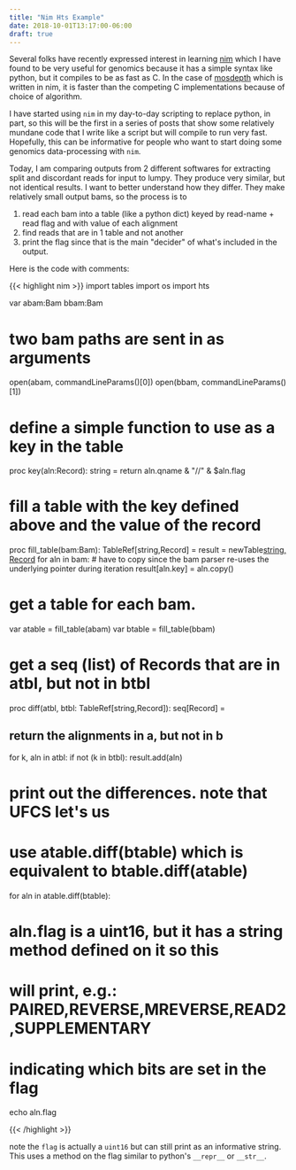 ```yaml
---
title: "Nim Hts Example"
date: 2018-10-01T13:17:00-06:00
draft: true
---
```


Several folks have recently expressed interest in learning [nim](https://nim-lang.org) which
I have found to be very useful for genomics because it has a simple syntax like python, but
it compiles to be as fast as C. In the case of [mosdepth](https://github.com/brentp/mosdepth) which
is written in nim, it is faster than the competing C implementations because of choice of 
algorithm.

I have started using `nim` in my day-to-day scripting to replace python, in part, so this will be
the first in a series of posts that show some relatively mundane code that I write like a script but
will compile to run very fast. Hopefully, this can be informative for people who want to start doing
some genomics data-processing with `nim`.

Today, I am comparing outputs from 2 different softwares for extracting split and discordant reads
for input to lumpy. They produce very similar, but not identical results. I want to better understand
how they differ. They make relatively small output bams, so the process is to

1. read each bam into a table (like a python dict) keyed by read-name + read flag and with value of
   each alignment
2. find reads that are in 1 table and not another
3. print the flag since that is the main "decider" of what's included in the output.

Here is the code with comments:

{{< highlight nim >}}
import tables
import os
import hts

var
 abam:Bam
 bbam:Bam


# two bam paths are sent in as arguments
open(abam, commandLineParams()[0]) 
open(bbam, commandLineParams()[1])

# define a simple function to use as a key in the table
proc key(aln:Record): string =
  return aln.qname & "//" & $aln.flag


# fill a table with the key defined above and the value of the record
proc fill_table(bam:Bam): TableRef[string,Record] =
  result = newTable[string, Record]()
  for aln in bam:
    # have to copy since the bam parser re-uses the underlying pointer during iteration
    result[aln.key] = aln.copy()


# get a table for each bam.
var atable = fill_table(abam)
var btable = fill_table(bbam)

# get a seq (list) of Records that are in atbl, but not in btbl
proc diff(atbl, btbl: TableRef[string,Record]): seq[Record] =
  ## return the alignments in a, but not in b
  for k, aln in atbl:
    if not (k in btbl):
      result.add(aln)

# print out the differences. note that UFCS let's us
# use atable.diff(btable) which is equivalent to btable.diff(atable)
for aln in atable.diff(btable):
  # aln.flag is a uint16, but it has a string method defined on it so this
  # will print, e.g.: PAIRED,REVERSE,MREVERSE,READ2,SUPPLEMENTARY
  # indicating which bits are set in the flag
  echo aln.flag

{{< /highlight >}}

note the `flag` is actually a `uint16` but can still print as an informative string.
This uses a method on the flag similar to python's `__repr__` or `__str__`.
